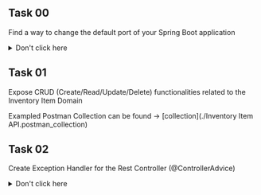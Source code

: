 ## Task 00
Find a way to change the default port of your Spring Boot application

<details>
<summary>Don't click here</summary>
https://www.baeldung.com/spring-boot-change-port
</details>

## Task 01
Expose CRUD (Create/Read/Update/Delete) functionalities related to the Inventory Item Domain

Exampled Postman Collection can be found -> [collection](./Inventory Item API.postman_collection)

## Task 02
Create Exception Handler for the Rest Controller (@ControllerAdvice)

<details>
<summary>Don't click here</summary>
https://www.baeldung.com/exception-handling-for-rest-with-spring
</details>
